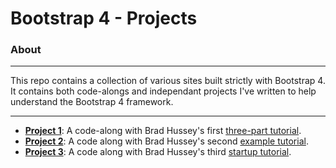 # Bootstrap 4 - Projects

### About
------
This repo contains a collection of various sites built strictly with Bootstrap 4. It contains both code-alongs and independant projects I've written to help understand the Bootstrap 4 framework.

------
* **[Project 1](https://github.com/mdawsondev/bootstrap-4/tree/master/project-1)**: A code-along with Brad Hussey's first [three-part tutorial](https://youtu.be/a4tbhwMGSPQ).
* **[Project 2](https://github.com/mdawsondev/bootstrap-4/tree/master/project-1)**: A code along with Brad Hussey's second [example tutorial](https://youtu.be/tLANGA8f6qI).
* **[Project 3](https://github.com/mdawsondev/bootstrap-4/tree/master/project-3)**: A code along with Brad Hussey's third [startup tutorial](https://youtu.be/x8cpNLuwfWM).
